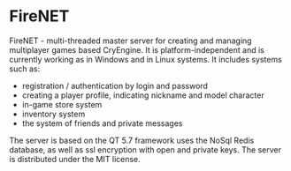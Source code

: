 # FireNET
FireNET - multi-threaded master server for creating and managing multiplayer games based CryEngine. 
It is platform-independent and is currently working as in Windows and in Linux systems. 
It includes systems such as: 
* registration / authentication by login and password
* creating a player profile, indicating nickname and model character
* in-game store system
* inventory system
* the system of friends and private messages

The server is based on the QT 5.7 framework uses the NoSql Redis database, as well as ssl encryption with open and private keys.
The server is distributed under the MIT license.
